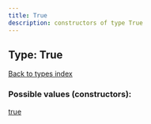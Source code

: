 ```yaml
---
title: True
description: constructors of type True
---
```

## Type: True  
[Back to types index](index.md)



### Possible values (constructors):

[true](../constructors/true.md)  

